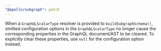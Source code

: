 ```yaml
---
"@apollo/subgraph": patch
---
```


When a `GraphQLScalarType` resolver is provided to `buildSubgraphSchema()`, omitted configuration options in the `GraphQLScalarType` no longer cause the corresponding properties in the GraphQL document/AST to be cleared. To explicitly clear these properties, use `null` for the configuration option instead. 
